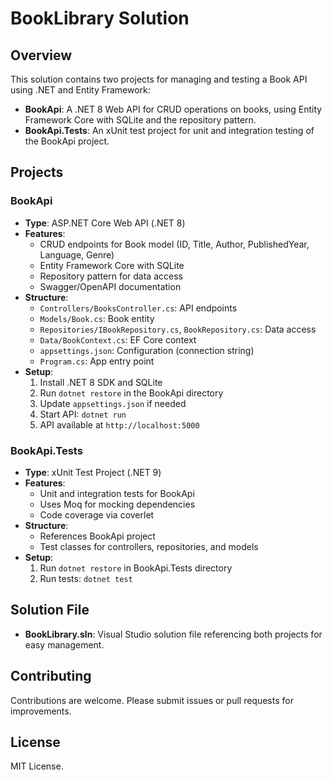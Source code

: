 # BookLibrary Solution

## Overview
This solution contains two projects for managing and testing a Book API using .NET and Entity Framework:

- **BookApi**: A .NET 8 Web API for CRUD operations on books, using Entity Framework Core with SQLite and the repository pattern.
- **BookApi.Tests**: An xUnit test project for unit and integration testing of the BookApi project.

## Projects

### BookApi
- **Type**: ASP.NET Core Web API (.NET 8)
- **Features**:
  - CRUD endpoints for Book model (ID, Title, Author, PublishedYear, Language, Genre)
  - Entity Framework Core with SQLite
  - Repository pattern for data access
  - Swagger/OpenAPI documentation
- **Structure**:
  - `Controllers/BooksController.cs`: API endpoints
  - `Models/Book.cs`: Book entity
  - `Repositories/IBookRepository.cs`, `BookRepository.cs`: Data access
  - `Data/BookContext.cs`: EF Core context
  - `appsettings.json`: Configuration (connection string)
  - `Program.cs`: App entry point
- **Setup**:
  1. Install .NET 8 SDK and SQLite
  2. Run `dotnet restore` in the BookApi directory
  3. Update `appsettings.json` if needed
  4. Start API: `dotnet run`
  5. API available at `http://localhost:5000`

### BookApi.Tests
- **Type**: xUnit Test Project (.NET 9)
- **Features**:
  - Unit and integration tests for BookApi
  - Uses Moq for mocking dependencies
  - Code coverage via coverlet
- **Structure**:
  - References BookApi project
  - Test classes for controllers, repositories, and models
- **Setup**:
  1. Run `dotnet restore` in BookApi.Tests directory
  2. Run tests: `dotnet test`

## Solution File
- **BookLibrary.sln**: Visual Studio solution file referencing both projects for easy management.

## Contributing
Contributions are welcome. Please submit issues or pull requests for improvements.

## License
MIT License.
